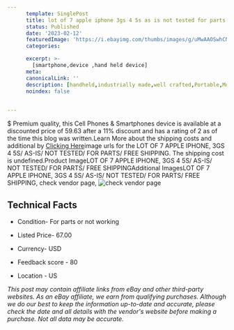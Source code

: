 ```yaml
---
      template: SinglePost
      title: lot of 7 apple iphone 3gs 4 5s as is not tested for parts free shipping
      status: Published
      date: '2023-02-12'
      featuredImage: 'https://i.ebayimg.com/thumbs/images/g/uMwAAOSwhCNjmtH4/s-l225.jpg'
      categories: 

      excerpt: >-
        [smartphone,device ,hand held device]
      meta:
      canonicalLink: ''
      description: [handheld,industrially made,well crafted,Portable,Mobile,Compact,Convenient,Lightweight,Maneuverable,Man-portable,Miniature,Carriable,Hand-held,Light,Holdable,Transportable,Mobile device,Pocket-sized,On-the-go,Wireless,Cordless,Compact size,Convenient size, smartphone,device ,hand held device]
      noindex: false

        
---
```

$
    Premium quality, this Cell Phones & Smartphones device is available at a discounted price of 59.63 after a 11% discount and has a rating of 2 as of the time this blog was written.Learn More about the shipping costs and additional by [Clicking Here](https://www.ebay.com/itm/285076636257?hash=item425fe44261%3Ag%3AuMwAAOSwhCNjmtH4&mkevt=1&mkcid=1&mkrid=711-53200-19255-0&campid=%253CePNCampaignId%253E&customid=%253CreferenceId%253E&toolid=10049)image urls for the LOT OF 7 APPLE IPHONE, 3GS 4 5S/ AS-IS/ NOT TESTED/ FOR PARTS/ FREE SHIPPING. The shipping cost is undefined.Product ImageLOT OF 7 APPLE IPHONE, 3GS 4 5S/ AS-IS/ NOT TESTED/ FOR PARTS/ FREE SHIPPINGAdditional ImagesLOT OF 7 APPLE IPHONE, 3GS 4 5S/ AS-IS/ NOT TESTED/ FOR PARTS/ FREE SHIPPING, check vendor page, ![check vendor page](https://origin-galleryplus.ebayimg.com/ws/web/285076636257_2_0_1/225x225.jpg,https://origin-galleryplus.ebayimg.com/ws/web/285076636257_3_0_1/225x225.jpg,https://origin-galleryplus.ebayimg.com/ws/web/285076636257_4_0_1/225x225.jpg,https://origin-galleryplus.ebayimg.com/ws/web/285076636257_5_0_1/225x225.jpg,https://origin-galleryplus.ebayimg.com/ws/web/285076636257_6_0_1/225x225.jpg,https://origin-galleryplus.ebayimg.com/ws/web/285076636257_7_0_1/225x225.jpg)
    
    

 ## Technical Facts 



     
      

 - Condition- For parts or not working 


      

 - Listed Price- 67.00 


      

 - Currency- USD 


      

 - Feedback score - 80 


      

 - Location - US 


      
      

 *_This post may contain affiliate links from eBay and other third-party websites. As an eBay affiliate, we earn from qualifying purchases. Although we do our best to keep the information up-to-date and accurate, please check the date and all details with the vendor's website before making a purchase. Not all data may be accurate._*



    
    
    
    
    